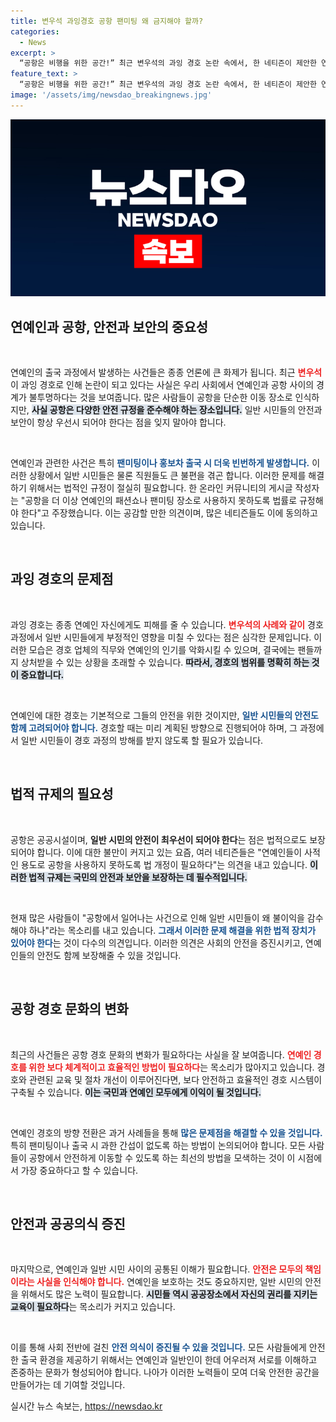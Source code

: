 ```yaml
---
title: 변우석 과잉경호 공항 팬미팅 왜 금지해야 할까?
categories:
  - News
excerpt: >
  “공항은 비행을 위한 공간!” 최근 변우석의 과잉 경호 논란 속에서, 한 네티즌이 제안한 연예인 문제 해결을 위한 법률 제정이 온라인에서 큰 화제를 모으고 있다. 공공안전을 우선시해야 한다는 목소리를 귀 기울여 보자!
feature_text: >
  “공항은 비행을 위한 공간!” 최근 변우석의 과잉 경호 논란 속에서, 한 네티즌이 제안한 연예인 문제 해결을 위한 법률 제정이 온라인에서 큰 화제를 모으고 있다. 공공안전을 우선시해야 한다는 목소리를 귀 기울여 보자!
image: '/assets/img/newsdao_breakingnews.jpg'
---
```


<p><img src="/assets/img/newsdao_breakingnews.jpg" alt="implanttips 속보" /></p>

<h2 data-ke-size="size26">연예인과 공항, 안전과 보안의 중요성</h2>

<p data-ke-size="size16">&nbsp;</p>

<p>연예인의 출국 과정에서 발생하는 사건들은 종종 언론에 큰 화제가 됩니다. 최근 <b><span style="color: #ee2323;">변우석</span></b>이 과잉 경호로 인해 논란이 되고 있다는 사실은 우리 사회에서 연예인과 공항 사이의 경계가 불투명하다는 것을 보여줍니다. 많은 사람들이 공항을 단순한 이동 장소로 인식하지만, <b><span style="background-color: #21538527;">사실 공항은 다양한 안전 규정을 준수해야 하는 장소입니다.</span></b> 일반 시민들의 안전과 보안이 항상 우선시 되어야 한다는 점을 잊지 말아야 합니다.</p>

<p data-ke-size="size16">&nbsp;</p>

<p>연예인과 관련한 사건은 특히 <b><span style="color: #1a5490;">팬미팅이나 홍보차 출국 시 더욱 빈번하게 발생합니다.</span></b> 이러한 상황에서 일반 시민들은 물론 직원들도 큰 불편을 겪곤 합니다. 이러한 문제를 해결하기 위해서는 법적인 규정이 절실히 필요합니다. 한 온라인 커뮤니티의 게시글 작성자는 "공항을 더 이상 연예인의 패션쇼나 팬미팅 장소로 사용하지 못하도록 법률로 규정해야 한다"고 주장했습니다. 이는 공감할 만한 의견이며, 많은 네티즌들도 이에 동의하고 있습니다.</p>

<p data-ke-size="size16">&nbsp;</p>

<h2 data-ke-size="size26">과잉 경호의 문제점</h2>

<p data-ke-size="size16">&nbsp;</p>

<p>과잉 경호는 종종 연예인 자신에게도 피해를 줄 수 있습니다. <b><span style="color: #ee2323;">변우석의 사례와 같이</span></b> 경호 과정에서 일반 시민들에게 부정적인 영향을 미칠 수 있다는 점은 심각한 문제입니다. 이러한 모습은 경호 업체의 직무와 연예인의 인기를 악화시킬 수 있으며, 결국에는 팬들까지 상처받을 수 있는 상황을 초래할 수 있습니다. <b><span style="background-color: #21538527;">따라서, 경호의 범위를 명확히 하는 것이 중요합니다.</span></b></p>

<p data-ke-size="size16">&nbsp;</p>

<p>연예인에 대한 경호는 기본적으로 그들의 안전을 위한 것이지만, <b><span style="color: #1a5490;">일반 시민들의 안전도 함께 고려되어야 합니다.</span></b> 경호할 때는 미리 계획된 방향으로 진행되어야 하며, 그 과정에서 일반 시민들이 경호 과정의 방해를 받지 않도록 할 필요가 있습니다.</p>

<p data-ke-size="size16">&nbsp;</p>

<h2 data-ke-size="size26">법적 규제의 필요성</h2>

<p data-ke-size="size16">&nbsp;</p>

<p>공항은 공공시설이며, <b><span style="ee2323;">일반 시민의 안전이 최우선이 되어야 한다</span></b>는 점은 법적으로도 보장되어야 합니다. 이에 대한 불만이 커지고 있는 요즘, 여러 네티즌들은 "연예인들이 사적인 용도로 공항을 사용하지 못하도록 법 개정이 필요하다"는 의견을 내고 있습니다. <b><span style="background-color: #21538527;">이러한 법적 규제는 국민의 안전과 보안을 보장하는 데 필수적입니다.</span></b></p>

<p data-ke-size="size16">&nbsp;</p>

<p>현재 많은 사람들이 "공항에서 일어나는 사건으로 인해 일반 시민들이 왜 불이익을 감수해야 하나"라는 목소리를 내고 있습니다. <b><span style="color: #1a5490;">그래서 이러한 문제 해결을 위한 법적 장치가 있어야 한다</span></b>는 것이 다수의 의견입니다. 이러한 의견은 사회의 안전을 증진시키고, 연예인들의 안전도 함께 보장해줄 수 있을 것입니다.</p>

<p data-ke-size="size16">&nbsp;</p>

<h2 data-ke-size="size26">공항 경호 문화의 변화</h2>

<p data-ke-size="size16">&nbsp;</p>

<p>최근의 사건들은 공항 경호 문화의 변화가 필요하다는 사실을 잘 보여줍니다. <b><span style="color: #ee2323;">연예인 경호를 위한 보다 체계적이고 효율적인 방법이 필요하다</span></b>는 목소리가 많아지고 있습니다. 경호와 관련된 교육 및 절차 개선이 이루어진다면, 보다 안전하고 효율적인 경호 시스템이 구축될 수 있습니다. <b><span style="background-color: #21538527;">이는 국민과 연예인 모두에게 이익이 될 것입니다.</span></b></p>

<p data-ke-size="size16">&nbsp;</p>

<p>연예인 경호의 방향 전환은 과거 사례들을 통해 <b><span style="color: #1a5490;">많은 문제점을 해결할 수 있을 것입니다. </span></b>특히 팬미팅이나 출국 시 과한 간섭이 없도록 하는 방법이 논의되어야 합니다. 모든 사람들이 공항에서 안전하게 이동할 수 있도록 하는 최선의 방법을 모색하는 것이 이 시점에서 가장 중요하다고 할 수 있습니다.</p>

<p data-ke-size="size16">&nbsp;</p>

<h2 data-ke-size="size26">안전과 공공의식 증진</h2>

<p data-ke-size="size16">&nbsp;</p>

<p>마지막으로, 연예인과 일반 시민 사이의 공통된 이해가 필요합니다. <b><span style="color: #ee2323;">안전은 모두의 책임이라는 사실을 인식해야 합니다.</span></b> 연예인을 보호하는 것도 중요하지만, 일반 시민의 안전을 위해서도 많은 노력이 필요합니다. <b><span style="background-color: #21538527;">시민들 역시 공공장소에서 자신의 권리를 지키는 교육이 필요하다</span></b>는 목소리가 커지고 있습니다.</p>

<p data-ke-size="size16">&nbsp;</p>

<p>이를 통해 사회 전반에 걸친 <b><span style="color: #1a5490;">안전 의식이 증진될 수 있을 것입니다.</span></b> 모든 사람들에게 안전한 출국 환경을 제공하기 위해서는 연예인과 일반인이 한데 어우러져 서로를 이해하고 존중하는 문화가 형성되어야 합니다. 나아가 이러한 노력들이 모여 더욱 안전한 공간을 만들어가는 데 기여할 것입니다.</p>
실시간 뉴스 속보는, <a href="https://newsdao.kr" rel="dofollow">https://newsdao.kr</a>


